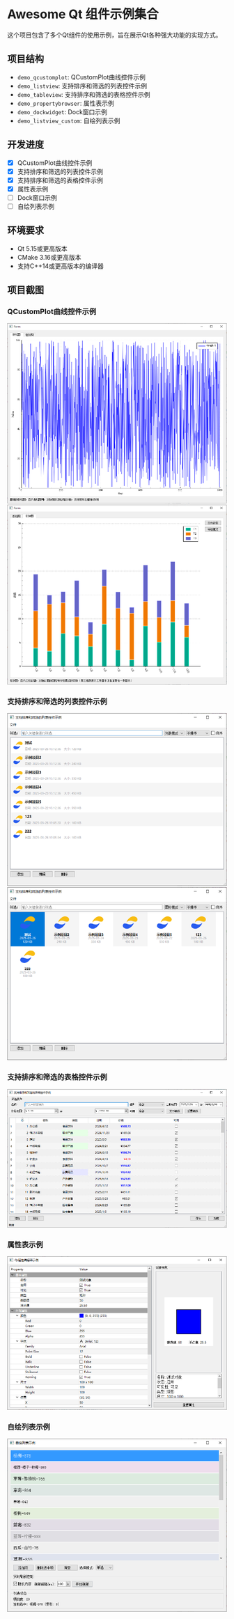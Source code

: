# Awesome Qt 组件示例集合

这个项目包含了多个Qt组件的使用示例，旨在展示Qt各种强大功能的实现方式。

## 项目结构

- `demo_qcustomplot`: QCustomPlot曲线控件示例
- `demo_listview`: 支持排序和筛选的列表控件示例
- `demo_tableview`: 支持排序和筛选的表格控件示例
- `demo_propertybrowser`: 属性表示例
- `demo_dockwidget`: Dock窗口示例
- `demo_listview_custom`: 自绘列表示例

## 开发进度

- [x] QCustomPlot曲线控件示例
- [x] 支持排序和筛选的列表控件示例
- [x] 支持排序和筛选的表格控件示例
- [x] 属性表示例
- [ ] Dock窗口示例
- [ ] 自绘列表示例

## 环境要求

- Qt 5.15或更高版本
- CMake 3.16或更高版本
- 支持C++14或更高版本的编译器

## 项目截图

### QCustomPlot曲线控件示例
![QCustomPlot曲线控件](images/qcustomplot.png)
![QCustomPlot曲线控件2](images/qcustomplot2.png)

### 支持排序和筛选的列表控件示例
![列表控件](images/ListView.png)
![列表控件2](images/ListView2.png)

### 支持排序和筛选的表格控件示例
![表格控件](images/TableView.png)

### 属性表示例
![属性表示例](images/propertybrowser.png)

### 自绘列表示例
![自绘列表](images/customListView.png)
